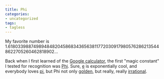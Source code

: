 ```yaml
---
title: Phi
categories:
- uncategorized
tags:
- tagless
---
```


My favorite number is 1.618033988749894848204586834365638117720309179805762862135448622705260462818902...

Back when I first learned of the [Google
calculator][1], the first "magic constant" I tested for recognition was [Phi][2].  Sure, [e][3] is exponentially cool, and everybody loves [pi][4], but Phi not only [golden][5], but really, really [irrational][6].

   [1]: http://google.blogspace.com/archives/001023
   [2]: http://www.space.com/scienceastronomy/perfect_spirals_030917.html
   [3]: http://mathworld.wolfram.com/e.html
   [4]: http://aronofksy.tripod.com/pi.html
   [5]: http://dmoz.org/Science/Math/Recreations/Specific_Numbers/phi/
   [6]: http://www.ams.org/new-in-math/cover/irrational1.html
